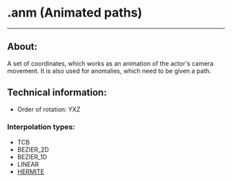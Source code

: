 # .anm (Animated paths)

___

## About:

A set of coordinates, which works as an animation of the actor's camera movement. It is also used for anomalies, which need to be given a path.

## Technical information:

- Order of rotation: YXZ

### Interpolation types:

- TCB
- BEZIER_2D 
- BEZIER_1D 
- LINEAR 
- [HERMITE](https://en.wikipedia.org/wiki/Hermite_interpolation)